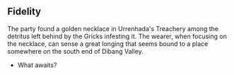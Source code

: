 ## Fidelity

The party found a golden necklace in Urrenhada's Treachery among the detritus left behind by the Gricks infesting it. The wearer, when focusing on the necklace, can sense a great longing that seems bound to a place somewhere on the south end of Dibang Valley.

* What awaits?